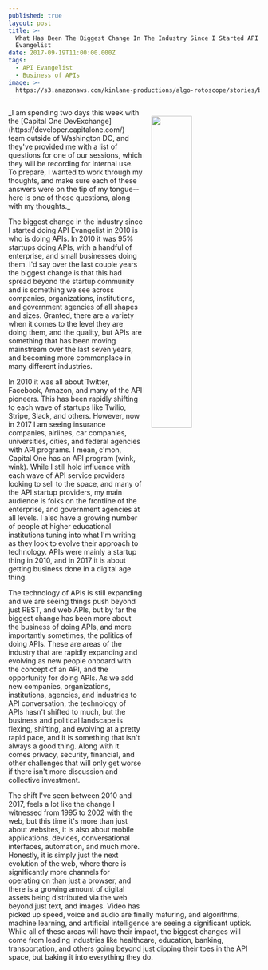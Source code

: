 ```yaml
---
published: true
layout: post
title: >-
  What Has Been The Biggest Change In The Industry Since I Started API
  Evangelist
date: 2017-09-19T11:00:00.000Z
tags:
  - API Evangelist
  - Business of APIs
image: >-
  https://s3.amazonaws.com/kinlane-productions/algo-rotoscope/stories/beach-rocks-currents_internet_numbers.jpg
---
```

<p><img src="https://s3.amazonaws.com/kinlane-productions/algo-rotoscope/stories/beach-rocks-currents_internet_numbers.jpg" align="right" width="40%" style="padding: 15px;" /></p>
_I am spending two days this week with the [Capital One DevExchange](https://developer.capitalone.com/) team outside of Washington DC, and they've provided me with a list of questions for one of our sessions, which they will be recording for internal use. To prepare, I wanted to work through my thoughts, and make sure each of these answers were on the tip of my tongue--here is one of those questions, along with my thoughts._

The biggest change in the industry since I started doing API Evangelist in 2010 is who is doing APIs. In 2010 it was 95% startups doing APIs, with a handful of enterprise, and small businesses doing them. I'd say over the last couple years the biggest change is that this had spread beyond the startup community and is something we see across companies, organizations, institutions, and government agencies of all shapes and sizes. Granted, there are a variety when it comes to the level they are doing them, and the quality, but APIs are something that has been moving mainstream over the last seven years, and becoming more commonplace in many different industries.

In 2010 it was all about Twitter, Facebook, Amazon, and many of the API pioneers. This has been rapidly shifting to each wave of startups like Twilio, Stripe, Slack, and others. However, now in 2017 I am seeing insurance companies, airlines, car companies, universities, cities, and federal agencies with API programs. I mean, c'mon, Capital One has an API program (wink, wink). While I still hold influence with each wave of API service providers looking to sell to the space, and many of the API startup providers, my main audience is folks on the frontline of the enterprise, and government agencies at all levels. I also have a growing number of people at higher educational institutions tuning into what I'm writing as they look to evolve their approach to technology. APIs were mainly a startup thing in 2010, and in 2017 it is about getting business done in a digital age thing.

The technology of APIs is still expanding and we are seeing things push beyond just REST, and web APIs, but by far the biggest change has been more about the business of doing APIs, and more importantly sometimes, the politics of doing APIs. These are areas of the industry that are rapidly expanding and evolving as new people onboard with the concept of an API, and the opportunity for doing APIs. As we add new companies, organizations, institutions, agencies, and industries to API conversation, the technology of APIs hasn't shifted to much, but the business and political landscape is flexing, shifting, and evolving at a pretty rapid pace, and it is something that isn't always a good thing. Along with it comes privacy, security, financial, and other challenges that will only get worse if there isn't more discussion and collective investment.

The shift I've seen between 2010 and 2017, feels a lot like the change I witnessed from 1995 to 2002 with the web, but this time it's more than just about websites, it is also about mobile applications, devices, conversational interfaces, automation, and much more. Honestly, it is simply just the next evolution of the web, where there is significantly more channels for operating on than just a browser, and there is a growing amount of digital assets being distributed via the web beyond just text, and images. Video has picked up speed, voice and audio are finally maturing, and algorithms, machine learning, and artificial intelligence are seeing a significant uptick. While all of these areas will have their impact, the biggest changes will come from leading industries like healthcare, education, banking, transportation, and others going beyond just dipping their toes in the API space, but baking it into everything they do.